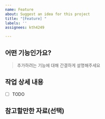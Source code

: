 ```yaml
---
name: Feature
about: Suggest an idea for this project
title: "[Feature] "
labels: ''
assignees: kth4249

---
```


## 어떤 기능인가요?

> 추가하려는 기능에 대해 간결하게 설명해주세요

## 작업 상세 내용

- [ ] TODO

## 참고할만한 자료(선택)
